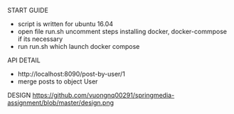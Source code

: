 START GUIDE
  - script is written for ubuntu 16.04
  - open file run.sh uncomment steps installing docker, docker-commpose if its necessary
  - run run.sh which launch docker compose

API DETAIL
- http://localhost:8090/post-by-user/1
- merge posts to object User
   
DESIGN
https://github.com/vuongnq00291/springmedia-assignment/blob/master/design.png




